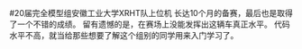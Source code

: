 #20届完全模型组安徽工业大学XRHT队上位机
长达10个月的备赛，最后也是取得了一个不错的成绩。
留有遗憾的是，在赛场上没能发挥出这辆车真正水平。
代码水平不高，就当给那些想要了解这个组别的同学用来入门学习了。
